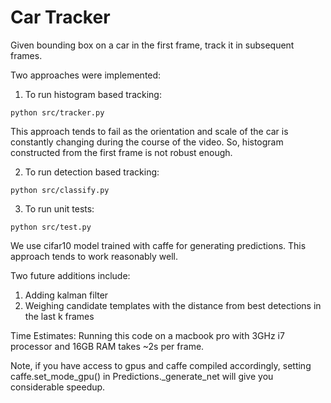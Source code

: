 # Car Tracker
Given bounding box on a car in the first frame, track it in subsequent frames.

Two approaches were implemented:

1. To run histogram based tracking:
```
python src/tracker.py
```
This approach tends to fail as the orientation and scale of the car is constantly changing during the course of the video.
So, histogram constructed from the first frame is not robust enough.

2. To run detection based tracking:
```
python src/classify.py
```

3. To run unit tests:
```
python src/test.py
```

We use cifar10 model trained with caffe for generating predictions. This approach tends to work reasonably well. 

Two future additions include:

1. Adding kalman filter
2. Weighing candidate templates with the distance from best detections in the last k frames

Time Estimates: Running this code on a macbook pro with 3GHz i7 processor and 16GB RAM takes ~2s per frame.

Note, if you have access to gpus and caffe compiled accordingly, setting caffe.set_mode_gpu() in Predictions._generate_net will give you considerable speedup.
